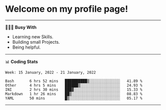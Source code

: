 # Welcome on my profile page!
<!-- print(("dralla"[::-1]+"s").capitalize()) -->

---
👨🏻‍💻 **Busy With**
* Learning new Skills.
* Building small Projects.
* Being helpful.

---
📊 **Coding Stats**
<!--START_SECTION:waka-->
```text
Week: 15 January, 2022 - 21 January, 2022

Bash       6 hrs 52 mins   ██████████▒░░░░░░░░░░░░░░   41.89 % 
Other      4 hrs 5 mins    ██████▒░░░░░░░░░░░░░░░░░░   24.93 % 
INI        2 hrs 30 mins   ███▓░░░░░░░░░░░░░░░░░░░░░   15.33 % 
Markdown   1 hr 26 mins    ██▒░░░░░░░░░░░░░░░░░░░░░░   08.83 % 
YAML       50 mins         █▒░░░░░░░░░░░░░░░░░░░░░░░   05.17 % 
```
<!--END_SECTION:waka-->
---
